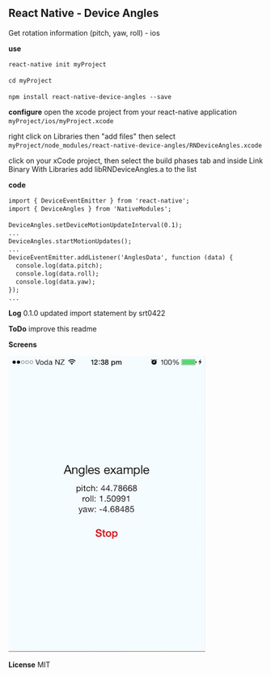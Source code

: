 React Native - Device Angles
-------------------------------
Get rotation information (pitch, yaw, roll) - ios

**use**
```
react-native init myProject

cd myProject

npm install react-native-device-angles --save
```
**configure**
open the xcode project from your react-native application ```myProject/ios/myProject.xcode```

right click on Libraries then "add files" then select ```myProject/node_modules/react-native-device-angles/RNDeviceAngles.xcode```

click on your xCode project, then select the build phases tab and inside Link Binary With Libraries add libRNDeviceAngles.a to the list

**code**
```
import { DeviceEventEmitter } from 'react-native';
import { DeviceAngles } from 'NativeModules';

DeviceAngles.setDeviceMotionUpdateInterval(0.1);
...
DeviceAngles.startMotionUpdates();
...
DeviceEventEmitter.addListener('AnglesData', function (data) {
  console.log(data.pitch);
  console.log(data.roll);
  console.log(data.yaw);
});
...
```

**Log**
0.1.0 updated import statement by srt0422

**ToDo**
improve this readme

**Screens**

![example](screens/example.png)

**License**
MIT
